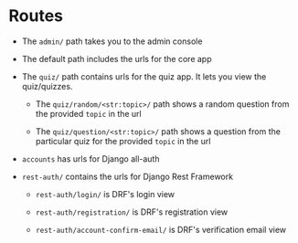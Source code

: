 # Routes

-   The `admin/` path takes you to the admin console

-   The default path includes the urls for the core app

-   The `quiz/` path contains urls for the quiz app. It lets you view the quiz/quizzes.

    -   The `quiz/random/<str:topic>/` path shows a random question from the provided `topic` in the url

    -   The `quiz/question/<str:topic>/` path shows a question from the particular quiz for the provided `topic` in the url

-   `accounts` has urls for Django all-auth

-   `rest-auth/` contains the urls for Django Rest Framework

    -   `rest-auth/login/` is DRF's login view

    -   `rest-auth/registration/` is DRF's registration view

    -   `rest-auth/account-confirm-email/` is DRF's verification email view
